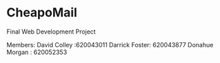 CheapoMail
==========

Final Web Development Project


Members: David Colley :620043011
          Darrick Foster: 620043877
          Donahue Morgan : 620052353
